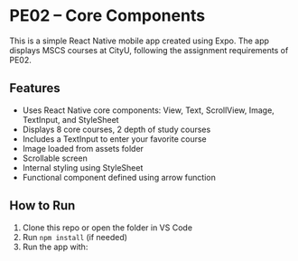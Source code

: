 # PE02 – Core Components

This is a simple React Native mobile app created using Expo. The app displays MSCS courses at CityU, following the assignment requirements of PE02.

## Features

- Uses React Native core components: View, Text, ScrollView, Image, TextInput, and StyleSheet
- Displays 8 core courses, 2 depth of study courses
- Includes a TextInput to enter your favorite course
- Image loaded from assets folder
- Scrollable screen
- Internal styling using StyleSheet
- Functional component defined using arrow function

## How to Run

1. Clone this repo or open the folder in VS Code
2. Run `npm install` (if needed)
3. Run the app with:  
